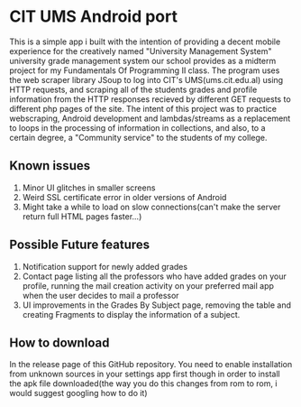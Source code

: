 # CIT UMS Android port
This is a simple app i built with the intention of providing a decent mobile experience for the creatively named \"University Management System\" university grade management system our school provides as a midterm project for my Fundamentals Of Programming II class. The program uses the web scraper library JSoup to log into CIT\'s UMS(ums.cit.edu.al) using HTTP requests, and scraping all of the students grades and profile information from the HTTP responses recieved by different GET requests to different php pages of the site. The intent of this project was to practice webscraping, Android development and lambdas/streams as a replacement to loops in the processing of information in collections, and also, to a certain degree, a \"Community service\" to the students of my college.

## Known issues
1. Minor UI glitches in smaller screens
2. Weird SSL certificate error in older versions of Android
3. Might take a while to load on slow connections(can't make the server return full HTML pages faster...)

## Possible Future features
1. Notification support for newly added grades
2. Contact page listing all the professors who have added grades on your profile, running the mail creation activity on your preferred mail app when the user decides to mail a professor
3. UI improvements in the Grades By Subject page, removing the table and creating Fragments to display the information of a subject.

## How to download
In the release page of this GitHub repository. You need to enable installation from unknown sources in your settings app first though in order to install the apk file downloaded(the way you do this changes from rom to rom, i would suggest googling how to do it)
